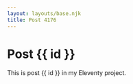```yaml
---
layout: layouts/base.njk
title: Post 4176
---
```


# Post {{ id }}

This is post {{ id }} in my Eleventy project.
